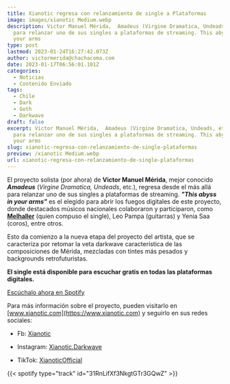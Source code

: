 ```yaml
---
title: Xianotic regresa con relanzamiento de single a Plataformas
image: images/xianotic Medium.webp
description: Victor Manuel Mérida,  Amadeus (Virgine Dramatica, Undeads, etc.), regresa
  para relanzar uno de sus singles a plataformas de streaming. This abyss in
  your arms
type: post
lastmod: 2023-01-24T16:27:42.073Z
author: victormerida@chachacoma.com
date: 2023-01-17T06:56:01.101Z
categories:
  - Noticias
  - Contenido Enviado
tags:
  - Chile
  - Dark
  - Goth
  - Darkwave
draft: false
excerpt: Victor Manuel Mérida,  Amadeus (Virgine Dramatica, Undeads, etc.), regresa
  para relanzar uno de sus singles a plataformas de streaming. This abyss in
  your arms
slug: xianotic-regresa-con-relanzamiento-de-single-plataformas
preview: /xianotic Medium.webp
url: xianotic-regresa-con-relanzamiento-de-single-plataformas
---
```


El proyecto solista (por ahora) de **Victor Manuel Mérida**, mejor conocido  _**Amadeus**_ (_Virgine Dramatica, Undeads_, etc.), regresa desde el más allá para relanzar uno de sus singles a plataformas de streaming. **_"This abyss in your arms"_** es el elegido para abrir los fuegos digitales de este proyecto, donde destacados músicos nacionales colaboraron y participaron, como **[Melhaller](https://open.spotify.com/artist/7kVnXhRBRsvMAvnyezpuMz?si=Dfa-ofYJQyG3ZvOkhKk_EQ)** (quien compuso el single), Leo Pampa (guitarras) y Yenia Saa (coros), entre otros.

Esto da comienzo a la nueva etapa del proyecto del artista, que se caracteriza por retomar la veta darkwave característica de las composiciones de Mérida, mezcladas con tintes más pesados y backgrounds retrofuturistas.

**El single está disponible para escuchar gratis en todas las plataformas digitales.**

[Escúchalo ahora en Spotify](https://open.spotify.com/track/31RnLifXf3NkgtGTr3GQwZ?si=6e382f17df7d41a4)

Para más información sobre el proyecto, pueden visitarlo en [www.xianotic.com](https://www.xianotic.com) y seguirlo en sus redes sociales:

- Fb: [Xianotic](https://www.facebook.com/Xianotic)

- Instagram: [Xianotic.Darkwave](https://www.instagram.com/Xianotic.Darkwave)

- TikTok: [XianoticOfficial](https://tiktok.com/XianoticOfficial)

{{< spotify type="track" id="31RnLifXf3NkgtGTr3GQwZ" >}}

